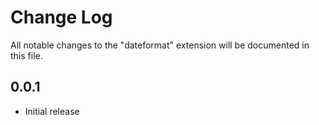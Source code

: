 # Change Log

All notable changes to the "dateformat" extension will be documented in this file.

## 0.0.1

- Initial release
